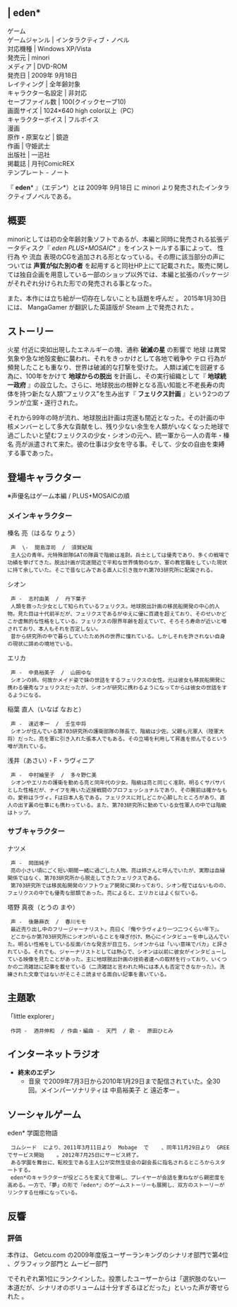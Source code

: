 |  eden*  
---  
ゲーム  
ゲームジャンル  |  インタラクティブ・ノベル   
対応機種  |  Windows XP/Vista   
発売元  |  minori   
メディア  |  DVD-ROM   
発売日  |  2009年  9月18日   
レイティング  |  全年齢対象   
キャラクター名設定  |  非対応   
セーブファイル数  |  100(クイックセーブ10)   
画面サイズ  |  1024×640 high color以上（PC）   
キャラクターボイス  |  フルボイス   
漫画  
原作・原案など  |  鏡遊   
作画  |  守姫武士   
出版社  |  一迅社   
掲載誌  |  月刊ComicREX   
テンプレート  \-  ノート  
  
『 **eden*** 』（エデン*）とは  2009年  9月18日  に  minori  より発売されたインタラクティブノベルである。

##  概要  

minoriとしては初の全年齢対象ソフトであるが、本編と同時に発売される拡張データディスク『 **eden* PLUS+MOSAIC**
』をインストールする事によって、  性行為  や  流血  表現のCGを追加される形となっている。その際に該当部分の声については **声質が似た別の者**
を起用すると同社HP上にて記載された。販売に関しては独自企画を用意している一部のショップ以外では、本編と拡張のパッケージがそれぞれ分けられた形での発売される事となった。

また、本作には立ち絵が一切存在しないことも話題を呼んだ    。 2015年1月30日には、  MangaGamer  が翻訳した英語版が
Steam  上で発売された    。

##  ストーリー  

火星  付近に突如出現したエネルギーの塊、通称 **破滅の星** の影響で  地球  は異常気象や急な地殻変動に襲われ、それをきっかけとして各地で戦争や
テロ  行為が頻発したことも重なり、世界は破滅的な打撃を受けた。 人類は滅亡を回避する為に、100年をかけて **地球からの脱出**
を計画し、その実行組織として『 **地球統一政府**
』の設立した。さらに、地球脱出の根幹となる高い知能と不老長寿の肉体を持つ新たな人類“フェリクス”を生み出す『 **フェリクス計画**
』という2つのプランが立案・遂行された。

それから99年の時が流れ、地球脱出計画は完遂も間近となった。その計画の中核メンバーとして多大な貢献をし、残り少ない余生を人類がいなくなった地球で過ごしたいと望むフェリクスの少女・シオンの元へ、統一軍から一人の青年・榛名
亮が派遣されて来た。彼の仕事は少女を守る事。そして、少女の自由を束縛する事であった。

##  登場キャラクター  

※声優名はゲーム本編 / PLUS+MOSAICの順

###  メインキャラクター  

榛名 亮（はるな りょう）

     声  \-  間島淳司  /  須賀紀哉 
     主人公の青年。元特殊部隊GATの隊員で階級は准尉。兵士としては優秀であり、多くの戦場で功績を挙げてきた。脱出計画が完遂間近で平和な世界情勢のなか、軍の教官職をしていた現状に持て余していた。そこで昔なじみである直人に引き抜かれ第703研究所に配属される。 
シオン

     声 -  志村由美  /  丹下葉子 
     人類を救った少女として知られているフェリクス。地球脱出計画の移民船開発の中心的人物。見た目は十代前半だが、フェリクスであるがゆえに優に百歳を超えており、そのせいかどこか虚無的な性格をしている。フェリクスの限界年齢を超えていて、そろそろ寿命が近いと噂されており、本人もそれを否定しない。 
     昔から研究所の中で暮らしていたため外の世界に憧れている。しかしそれを許されない自身の現状に諦めの境地でいる。 
エリカ

     声 -  中島裕美子  /  山田ゆな 
     シオンの姉。何故かメイド姿で妹の世話をするフェリクスの女性。元は彼女も移民船開発に携わる優秀なフェリクスだったが、シオンが研究に携わるようになってからは彼女の世話をするようになる。 
稲葉 直人（いなば なおと）

     声 -  遠近孝一  /  壬生中将 
     シオンが住んでいる第703研究所の護衛部隊の隊長で、階級は少佐。父親も元軍人（陸軍大将）だった。亮を軍に引き入れた張本人でもある。その立場を利用して昇進を拒んでるという噂が流れている。 
浅井（あさい）・F・ラヴィニア

     声 -  中村繪里子  /  多々野仁美 
     シオンやエリカの護衛を勤める亮と同年代の少女。階級は亮と同じく准尉。明るくサバサバとした性格だが、ナイフを用いた近接戦闘のプロフェッショナルであり、その腕前は確かなもの。愛称はラヴィ。Fは日本人名である。フェリクスに対しどこか心酔したところがあり、直人の出す裏の仕事にも携わっている。また、第703研究所に勤めている女性軍人の中では階級はトップ。 

###  サブキャラクター  

ナツメ

     声 -  岡田純子 
     亮の小さい頃にごく短い期間一緒に過ごした人物。亮は姉さんと呼んでいたが、実際は血縁関係ではなく、第703研究所から脱走してきたフェリクスである。 
     第703研究所では移民船開発のソフトウェア開発に関わっており、シオン程ではないものの、フェリクスの中でも優秀な部類であった。亮によると、エリカとはよく似ている。 
塔野 真夜（とうの まや）

     声 -  後藤麻衣  /  春川モモ 
     最近売り出し中のフリージャーナリスト。亮曰く『俺やラヴィより一つ二つくらい年下』。 
     どこからか第703研究所にシオンがいることを嗅ぎ付け、熱心にインタビューを申し込んでいた。明るい性格をしている反面バカな発言が目立ち、シオンからは「いい意味でバカ」と評されている。それでも、ジャーナリストとしては熱心で、シオンは以前に彼女がインタビューしている映像を見たことがあった。主に地球脱出計画の技術者達への取材を行っており、いくつかの二流雑誌に記事を載せている（二流雑誌と言われた時には本人も否定できなかった）。洗練された文章ではないがそこそこ読ませる面白い記事を書いている。 

##  主題歌  

「little explorer」

     作詞 -  酒井伸和  / 作曲・編曲 -  天門  / 歌 -  原田ひとみ 

##  インターネットラジオ  

  * **終末のエデン**
    * 音泉  で2009年7月3日から2010年1月29日まで配信されていた。全30回。メインパーソナリティは  中島裕美子  と  遠近孝一  。 

##  ソーシャルゲーム  

eden* 学園恋物語

     コムシード  により、2011年3月11日より  Mobage  で    、同年11月29日より  GREE  でサービス開始    。2012年7月25日にサービス終了。 
     ある学園を舞台に、転校生である主人公が突然生徒会の副会長に指名されるところからスタートする。 
     eden*のキャラクターが役どころを変えて登場し、プレイヤーが会話を重ねながら親密度を高める。一方で、「夢」の形で『eden*』のゲームストーリーも展開し、双方のストーリーがリンクする仕様になっている。 

##  反響  

###  評価  

本作は、  Getcu.com  の2009年度版ユーザーランキングのシナリオ部門で第4位    、グラフィック部門と    ムービー部門

でそれぞれ第1位にランクインした。投票したユーザーからは「選択肢のない一本道だが、シナリオのボリュームは十分すぎるほどだった」といった声が寄せられた
  。

